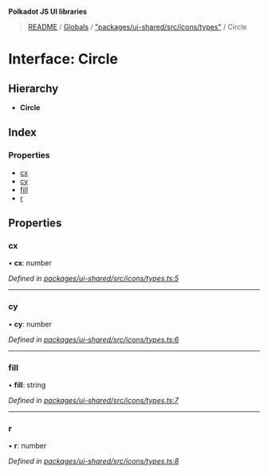 **Polkadot JS UI libraries**

> [README](../README.md) / [Globals](../globals.md) / ["packages/ui-shared/src/icons/types"](../modules/_packages_ui_shared_src_icons_types_.md) / Circle

# Interface: Circle

## Hierarchy

* **Circle**

## Index

### Properties

* [cx](_packages_ui_shared_src_icons_types_.circle.md#cx)
* [cy](_packages_ui_shared_src_icons_types_.circle.md#cy)
* [fill](_packages_ui_shared_src_icons_types_.circle.md#fill)
* [r](_packages_ui_shared_src_icons_types_.circle.md#r)

## Properties

### cx

•  **cx**: number

*Defined in [packages/ui-shared/src/icons/types.ts:5](https://github.com/polkadot-js/ui/blob/678d4dc5/packages/ui-shared/src/icons/types.ts#L5)*

___

### cy

•  **cy**: number

*Defined in [packages/ui-shared/src/icons/types.ts:6](https://github.com/polkadot-js/ui/blob/678d4dc5/packages/ui-shared/src/icons/types.ts#L6)*

___

### fill

•  **fill**: string

*Defined in [packages/ui-shared/src/icons/types.ts:7](https://github.com/polkadot-js/ui/blob/678d4dc5/packages/ui-shared/src/icons/types.ts#L7)*

___

### r

•  **r**: number

*Defined in [packages/ui-shared/src/icons/types.ts:8](https://github.com/polkadot-js/ui/blob/678d4dc5/packages/ui-shared/src/icons/types.ts#L8)*
